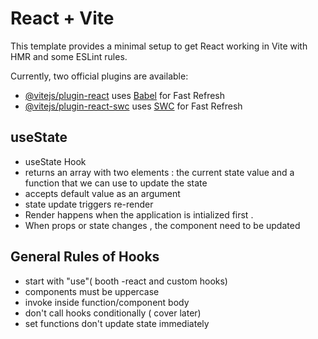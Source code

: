 # React + Vite

This template provides a minimal setup to get React working in Vite with HMR and some ESLint rules.

Currently, two official plugins are available:

- [@vitejs/plugin-react](https://github.com/vitejs/vite-plugin-react/blob/main/packages/plugin-react/README.md) uses [Babel](https://babeljs.io/) for Fast Refresh
- [@vitejs/plugin-react-swc](https://github.com/vitejs/vite-plugin-react-swc) uses [SWC](https://swc.rs/) for Fast Refresh


## useState

- useState Hook
- returns an array with two elements : the current state value and  a function  that we can use to update the state
- accepts  default value as an argument
- state update triggers re-render
- Render  happens when the application is intialized first .
- When props or  state changes , the component need to be  updated


## General Rules of Hooks

- start with "use"( booth -react and custom hooks)
- components must be uppercase
- invoke inside  function/component body
- don't call  hooks  conditionally ( cover later)
- set functions  don't update  state  immediately
